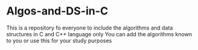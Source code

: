 # Algos-and-DS-in-C
This is a repository fo everyone to include the algorithms and data structures in C and C++ language only
You can add the algorithms known to you or use this for your study purposes
